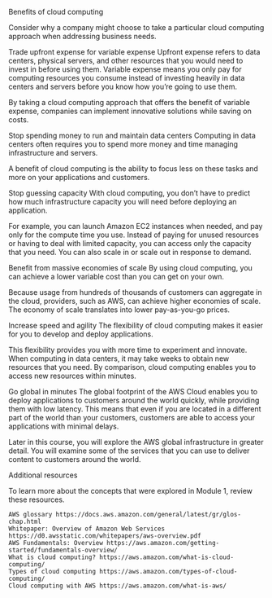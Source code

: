 Benefits of cloud computing

Consider why a company might choose to take a particular cloud computing approach when addressing business needs.

Trade upfront expense for variable expense
Upfront expense refers to data centers, physical servers, and other resources that you would need to invest in before using them. Variable expense means you only pay for computing resources you consume instead of investing heavily in data centers and servers before you know how you’re going to use them.


By taking a cloud computing approach that offers the benefit of variable expense, companies can implement innovative solutions while saving on costs.

Stop spending money to run and maintain data centers
Computing in data centers often requires you to spend more money and time managing infrastructure and servers. 


A benefit of cloud computing is the ability to focus less on these tasks and more on your applications and customers.

Stop guessing capacity
With cloud computing, you don’t have to predict how much infrastructure capacity you will need before deploying an application. 


For example, you can launch Amazon EC2 instances when needed, and pay only for the compute time you use. Instead of paying for unused resources or having to deal with limited capacity, you can access only the capacity that you need. You can also scale in or scale out in response to demand.

Benefit from massive economies of scale
By using cloud computing, you can achieve a lower variable cost than you can get on your own.

 

Because usage from hundreds of thousands of customers can aggregate in the cloud, providers, such as AWS, can achieve higher economies of scale. The economy of scale translates into lower pay-as-you-go prices. 

Increase speed and agility
The flexibility of cloud computing makes it easier for you to develop and deploy applications.


This flexibility provides you with more time to experiment and innovate. When computing in data centers, it may take weeks to obtain new resources that you need. By comparison, cloud computing enables you to access new resources within minutes.

Go global in minutes
The global footprint of the AWS Cloud enables you to deploy applications to customers around the world quickly, while providing them with low latency. This means that even if you are located in a different part of the world than your customers, customers are able to access your applications with minimal delays. 


Later in this course, you will explore the AWS global infrastructure in greater detail. You will examine some of the services that you can use to deliver content to customers around the world.

Additional resources

To learn more about the concepts that were explored in Module 1, review these resources.

    AWS glossary https://docs.aws.amazon.com/general/latest/gr/glos-chap.html
    Whitepaper: Overview of Amazon Web Services https://d0.awsstatic.com/whitepapers/aws-overview.pdf
    AWS Fundamentals: Overview https://aws.amazon.com/getting-started/fundamentals-overview/
    What is cloud computing? https://aws.amazon.com/what-is-cloud-computing/
    Types of cloud computing https://aws.amazon.com/types-of-cloud-computing/
    Cloud computing with AWS https://aws.amazon.com/what-is-aws/

